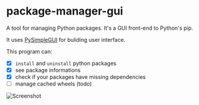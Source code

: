 # package-manager-gui
A tool for managing Python packages. It's a GUI front-end to Python's pip.

It uses [PySimpleGUI](https://github.com/PySimpleGUI/PySimpleGUI) for buliding user interface.

This program can:
- [x] `install` and `uninstall` python packages
- [x] see package informations
- [x] check if your packages have missing dependencies
- [ ] manage cached wheels (todo)

![Screenshot](https://user-images.githubusercontent.com/95117217/167538589-8f4782f9-4f17-4b53-b334-93a2e10cf468.png)
